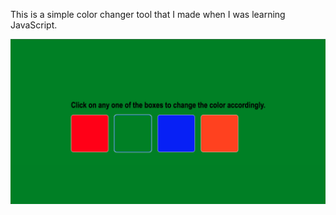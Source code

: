 This is a simple color changer tool that I made when I was learning JavaScript.

![Project](../Screen%20Shot%202024-10-10%20at%208.12.47%20AM.png)
